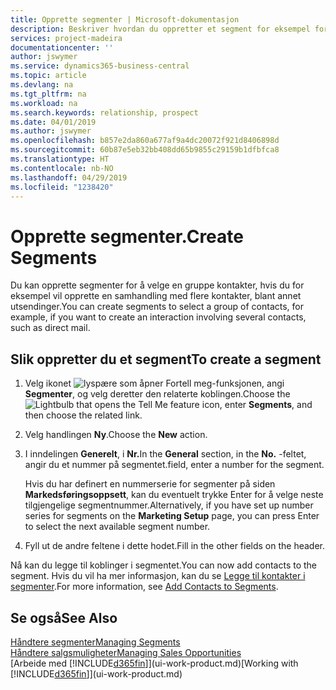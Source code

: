 ```yaml
---
title: Opprette segmenter | Microsoft-dokumentasjon
description: Beskriver hvordan du oppretter et segment for eksempel for en gruppe med kontakter i Business Central, for å sende direktereklame til flere kontakter.
services: project-madeira
documentationcenter: ''
author: jswymer
ms.service: dynamics365-business-central
ms.topic: article
ms.devlang: na
ms.tgt_pltfrm: na
ms.workload: na
ms.search.keywords: relationship, prospect
ms.date: 04/01/2019
ms.author: jswymer
ms.openlocfilehash: b857e2da860a677af9a4dc20072f921d8406898d
ms.sourcegitcommit: 60b87e5eb32bb408dd65b9855c29159b1dfbfca8
ms.translationtype: HT
ms.contentlocale: nb-NO
ms.lasthandoff: 04/29/2019
ms.locfileid: "1238420"
---
```

# <a name="create-segments"></a><span data-ttu-id="8dc93-103">Opprette segmenter.</span><span class="sxs-lookup"><span data-stu-id="8dc93-103">Create Segments</span></span>
<span data-ttu-id="8dc93-104">Du kan opprette segmenter for å velge en gruppe kontakter, hvis du for eksempel vil opprette en samhandling med flere kontakter, blant annet utsendinger.</span><span class="sxs-lookup"><span data-stu-id="8dc93-104">You can create segments to select a group of contacts, for example, if you want to create an interaction involving several contacts, such as direct mail.</span></span>

## <a name="to-create-a-segment"></a><span data-ttu-id="8dc93-105">Slik oppretter du et segment</span><span class="sxs-lookup"><span data-stu-id="8dc93-105">To create a segment</span></span>
1. <span data-ttu-id="8dc93-106">Velg ikonet ![lyspære som åpner Fortell meg-funksjonen](media/ui-search/search_small.png "Fortell hva du vil gjøre"), angi **Segmenter**, og velg deretter den relaterte koblingen.</span><span class="sxs-lookup"><span data-stu-id="8dc93-106">Choose the ![Lightbulb that opens the Tell Me feature](media/ui-search/search_small.png "Tell me what you want to do") icon, enter **Segments**, and then choose the related link.</span></span>
2. <span data-ttu-id="8dc93-107">Velg handlingen **Ny**.</span><span class="sxs-lookup"><span data-stu-id="8dc93-107">Choose the **New** action.</span></span>
3. <span data-ttu-id="8dc93-108">I inndelingen **Generelt**, i **Nr.**</span><span class="sxs-lookup"><span data-stu-id="8dc93-108">In the **General** section, in the **No.**</span></span> <span data-ttu-id="8dc93-109">-feltet, angir du et nummer på segmentet.</span><span class="sxs-lookup"><span data-stu-id="8dc93-109">field, enter a number for the segment.</span></span>

    <span data-ttu-id="8dc93-110">Hvis du har definert en nummerserie for segmenter på siden **Markedsføringsoppsett**, kan du eventuelt trykke Enter for å velge neste tilgjengelige segmentnummer.</span><span class="sxs-lookup"><span data-stu-id="8dc93-110">Alternatively, if you have set up number series for segments on the **Marketing Setup** page, you can press Enter to select the next available segment number.</span></span>
4. <span data-ttu-id="8dc93-111">Fyll ut de andre feltene i dette hodet.</span><span class="sxs-lookup"><span data-stu-id="8dc93-111">Fill in the other fields on the header.</span></span>

<span data-ttu-id="8dc93-112">Nå kan du legge til koblinger i segmentet.</span><span class="sxs-lookup"><span data-stu-id="8dc93-112">You can now add contacts to the segment.</span></span> <span data-ttu-id="8dc93-113">Hvis du vil ha mer informasjon, kan du se [Legge til kontakter i segmenter](marketing-add-contact-segment.md).</span><span class="sxs-lookup"><span data-stu-id="8dc93-113">For more information, see [Add Contacts to Segments](marketing-add-contact-segment.md).</span></span>

## <a name="see-also"></a><span data-ttu-id="8dc93-114">Se også</span><span class="sxs-lookup"><span data-stu-id="8dc93-114">See Also</span></span>
[<span data-ttu-id="8dc93-115">Håndtere segmenter</span><span class="sxs-lookup"><span data-stu-id="8dc93-115">Managing Segments</span></span>](marketing-segments.md)  
[<span data-ttu-id="8dc93-116">Håndtere salgsmuligheter</span><span class="sxs-lookup"><span data-stu-id="8dc93-116">Managing Sales Opportunities</span></span>](marketing-manage-sales-opportunities.md)  
<span data-ttu-id="8dc93-117">[Arbeide med [!INCLUDE[d365fin](includes/d365fin_md.md)]](ui-work-product.md)</span><span class="sxs-lookup"><span data-stu-id="8dc93-117">[Working with [!INCLUDE[d365fin](includes/d365fin_md.md)]](ui-work-product.md)</span></span>  
